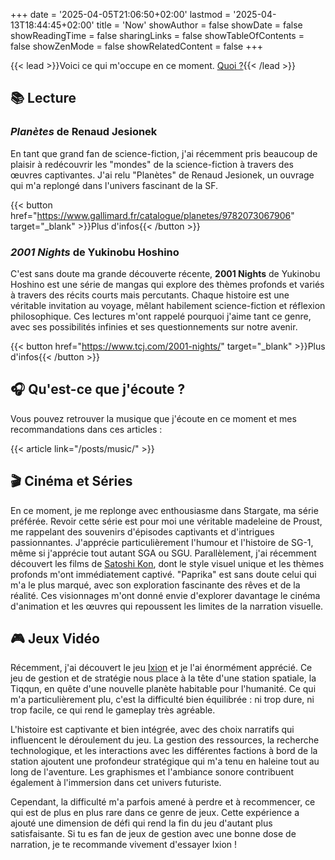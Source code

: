 +++
date = '2025-04-05T21:06:50+02:00'
lastmod = '2025-04-13T18:44:45+02:00'
title = 'Now'
showAuthor = false
showDate = false
showReadingTime = false
sharingLinks = false
showTableOfContents = false
showZenMode = false
showRelatedContent = false
+++

{{< lead >}}Voici ce qui m'occupe en ce moment. [Quoi ?](https://nownownow.com/about){{< /lead >}}

## :books: Lecture

### *Planètes* de Renaud Jesionek

En tant que grand fan de science-fiction, j'ai récemment pris beaucoup de plaisir à redécouvrir les "mondes" de la science-fiction à travers des œuvres captivantes. J'ai relu "Planètes" de Renaud Jesionek, un ouvrage qui m'a replongé dans l'univers fascinant de la SF.

{{< button href="https://www.gallimard.fr/catalogue/planetes/9782073067906" target="_blank" >}}Plus d'infos{{< /button >}}

### *2001 Nights* de Yukinobu Hoshino

C'est sans doute ma grande découverte récente, **2001 Nights** de Yukinobu Hoshino est une série de mangas qui explore des thèmes profonds et variés à travers des récits courts mais percutants. Chaque histoire est une véritable invitation au voyage, mêlant habilement science-fiction et réflexion philosophique. Ces lectures m'ont rappelé pourquoi j'aime tant ce genre, avec ses possibilités infinies et ses questionnements sur notre avenir.

{{< button href="https://www.tcj.com/2001-nights/" target="_blank" >}}Plus d'infos{{< /button >}}<br>

## :headphones: Qu'est-ce que j'écoute ?

Vous pouvez retrouver la musique que j'écoute en ce moment et mes recommandations dans ces articles :

{{< article link="/posts/music/" >}}

## :clapper: Cinéma et Séries

En ce moment, je me replonge avec enthousiasme dans Stargate, ma série préférée. Revoir cette série est pour moi une véritable madeleine de Proust, me rappelant des souvenirs d'épisodes captivants et d'intrigues passionnantes. J'apprécie particulièrement l'humour et l'histoire de SG-1, même si j'apprécie tout autant SGA ou SGU. Parallèlement, j'ai récemment découvert les films de [Satoshi Kon](https://letterboxd.com/director/satoshi-kon/), dont le style visuel unique et les thèmes profonds m'ont immédiatement captivé. "Paprika" est sans doute celui qui m'a le plus marqué, avec son exploration fascinante des rêves et de la réalité. Ces visionnages m'ont donné envie d'explorer davantage le cinéma d'animation et les œuvres qui repoussent les limites de la narration visuelle.

## :video_game: Jeux Vidéo

Récemment, j'ai découvert le jeu [Ixion](https://store.steampowered.com/app/1113120/IXION/) et je l'ai énormément apprécié. Ce jeu de gestion et de stratégie nous place à la tête d'une station spatiale, la Tiqqun, en quête d'une nouvelle planète habitable pour l'humanité. Ce qui m'a particulièrement plu, c'est la difficulté bien équilibrée : ni trop dure, ni trop facile, ce qui rend le gameplay très agréable.

L'histoire est captivante et bien intégrée, avec des choix narratifs qui influencent le déroulement du jeu. La gestion des ressources, la recherche technologique, et les interactions avec les différentes factions à bord de la station ajoutent une profondeur stratégique qui m'a tenu en haleine tout au long de l'aventure. Les graphismes et l'ambiance sonore contribuent également à l'immersion dans cet univers futuriste.

Cependant, la difficulté m'a parfois amené à perdre et à recommencer, ce qui est de plus en plus rare dans ce genre de jeux. Cette expérience a ajouté une dimension de défi qui rend la fin du jeu d'autant plus satisfaisante. Si tu es fan de jeux de gestion avec une bonne dose de narration, je te recommande vivement d'essayer Ixion !
